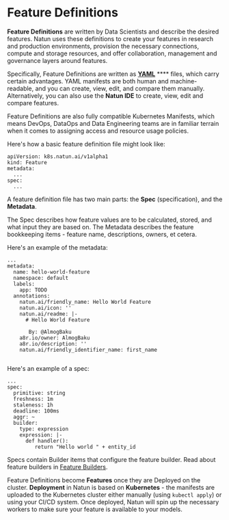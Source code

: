 # Feature Definitions



**Feature Definitions** are written by Data Scientists and describe the desired features. Natun uses these definitions to create your features in research and production environments, provision the necessary connections, compute and storage resources, and offer collaboration, management and governance layers around features.

Specifically, Feature Definitions are written as [**YAML**](https://www.redhat.com/en/topics/automation/what-is-yaml) **** files, which carry certain advantages. YAML manifests are both human and machine-readable, and you can create, view, edit, and compare them manually. Alternatively, you can also use the **Natun IDE** to create, view, edit and compare features.

Feature Definitions are also fully compatible Kubernetes Manifests, which means DevOps, DataOps and Data Engineering teams are in familiar terrain when it comes to assigning access and resource usage policies.

Here's how a basic feature definition file might look like:

```
apiVersion: k8s.natun.ai/v1alpha1
kind: Feature
metadata:
  ...
spec:
  ...
```

A feature definition file has two main parts: the **Spec** (specification), and the **Metadata**.

The Spec describes how feature values are to be calculated, stored, and what input they are based on. The Metadata describes the feature bookkeeping items - feature name, descriptions, owners, et cetera. 

Here's an example of the metadata:

```
...
metadata:
  name: hello-world-feature
  namespace: default
  labels:
    app: TODO
  annotations:
    natun.ai/friendly_name: Hello World Feature
    natun.ai/icon: ''
    natun.ai/readme: |-
      # Hello World Feature
       
       By: @AlmogBaku
    a8r.io/owner: AlmogBaku
    a8r.io/description: ''
    natun.ai/friendly_identifier_name: first_name


```

Here's an example of a spec:

```
...
spec: 
  primitive: string
  freshness: 1m
  staleness: 1h
  deadline: 100ms
  aggr: ~
  builder:
    type: expression
    expression: |-
      def handler():
         return "Hello world " + entity_id

```

Specs contain Builder items that configure the feature builder. Read about feature builders in [Feature Builders](../feature-builders/).

Feature Definitions become **Features** once they are Deployed on the cluster. **Deployment** in Natun is based on **Kubernetes** - the manifests are uploaded to the Kubernetes cluster either manually (using `kubectl apply`) or using your CI/CD system.  Once deployed, Natun will spin up the necessary workers to make sure your feature is available to your models.
